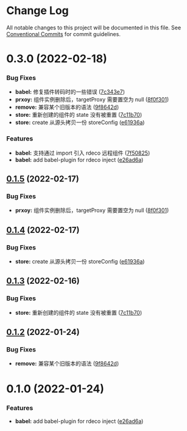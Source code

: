 # Change Log

All notable changes to this project will be documented in this file.
See [Conventional Commits](https://conventionalcommits.org) for commit guidelines.

# 0.3.0 (2022-02-18)


### Bug Fixes

* **babel:** 修复插件转码时的一些错误 ([7c343e7](https://github.com/kinop112365362/rdeco/commit/7c343e7fe098937e30e2795fee205db96266922b))
* **prxoy:** 组件实例删除后，targetProxy 需要置空为 null ([8f0f301](https://github.com/kinop112365362/rdeco/commit/8f0f301e6bd8a4ee79061308d441a4ff848f86e9))
* **remove:** 兼容某个旧版本的语法 ([9f8642d](https://github.com/kinop112365362/rdeco/commit/9f8642d0322546c1d03758e8cc346149133d777b))
* **store:** 重新创建的组件的 state 没有被重置 ([7c11b70](https://github.com/kinop112365362/rdeco/commit/7c11b701c2bfd41dc57d05e8b559e07be2e01908))
* **store:** create 从源头拷贝一份 storeConfig ([e61936a](https://github.com/kinop112365362/rdeco/commit/e61936a140b8c254b26f3ba78a406012c0e8d3a1))


### Features

* **babel:** 支持通过 import 引入 rdeco 远程组件 ([7f50825](https://github.com/kinop112365362/rdeco/commit/7f50825d41bef4acf9823b7b0c8e39b255d1cb60))
* **babel:** add babel-plugin for rdeco inject ([e26ad6a](https://github.com/kinop112365362/rdeco/commit/e26ad6a9b9cebd8f570e1bd641eeb5765fd4e26d))





## [0.1.5](https://github.com/kinop112365362/rdeco/compare/babel-plugin-rdeco@0.1.4...babel-plugin-rdeco@0.1.5) (2022-02-17)


### Bug Fixes

* **prxoy:** 组件实例删除后，targetProxy 需要置空为 null ([8f0f301](https://github.com/kinop112365362/rdeco/commit/8f0f301e6bd8a4ee79061308d441a4ff848f86e9))





## [0.1.4](https://github.com/kinop112365362/rdeco/compare/babel-plugin-rdeco@0.1.3...babel-plugin-rdeco@0.1.4) (2022-02-17)


### Bug Fixes

* **store:** create 从源头拷贝一份 storeConfig ([e61936a](https://github.com/kinop112365362/rdeco/commit/e61936a140b8c254b26f3ba78a406012c0e8d3a1))





## [0.1.3](https://github.com/kinop112365362/rdeco/compare/babel-plugin-rdeco@0.1.2...babel-plugin-rdeco@0.1.3) (2022-02-16)


### Bug Fixes

* **store:** 重新创建的组件的 state 没有被重置 ([7c11b70](https://github.com/kinop112365362/rdeco/commit/7c11b701c2bfd41dc57d05e8b559e07be2e01908))





## [0.1.2](https://github.com/kinop112365362/rdeco/compare/babel-plugin-rdeco@0.1.0...babel-plugin-rdeco@0.1.2) (2022-01-24)


### Bug Fixes

* **remove:** 兼容某个旧版本的语法 ([9f8642d](https://github.com/kinop112365362/rdeco/commit/9f8642d0322546c1d03758e8cc346149133d777b))





# 0.1.0 (2022-01-24)


### Features

* **babel:** add babel-plugin for rdeco inject ([e26ad6a](https://github.com/kinop112365362/rdeco/commit/e26ad6a9b9cebd8f570e1bd641eeb5765fd4e26d))
